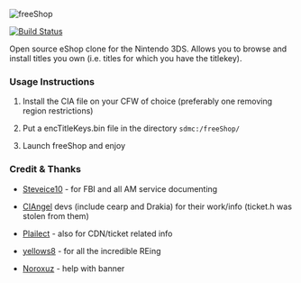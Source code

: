 ![freeShop](https://raw.githubusercontent.com/Cruel/freeShop/master/res/app/banner.png)

[![Build Status](https://travis-ci.org/Cruel/freeShop.png?branch=master)](https://travis-ci.org/Cruel/freeShop)

Open source eShop clone for the Nintendo 3DS. Allows you to browse and install titles you own (i.e. titles for which you have the titlekey).

### Usage Instructions

1. Install the CIA file on your CFW of choice (preferably one removing region restrictions)

2. Put a encTitleKeys.bin file in the directory `sdmc:/freeShop/`

3. Launch freeShop and enjoy

### Credit & Thanks

- [Steveice10](https://github.com/Steveice10) - for FBI and all AM service documenting

- [CIAngel](https://github.com/llakssz/CIAngel) devs (include cearp and Drakia) for their work/info (ticket.h was stolen from them)

- [Plailect](https://github.com/Plailect/) - also for CDN/ticket related info

- [yellows8](https://github.com/yellows8) - for all the incredible REing

- [Noroxuz](https://github.com/Noroxuz) - help with banner
